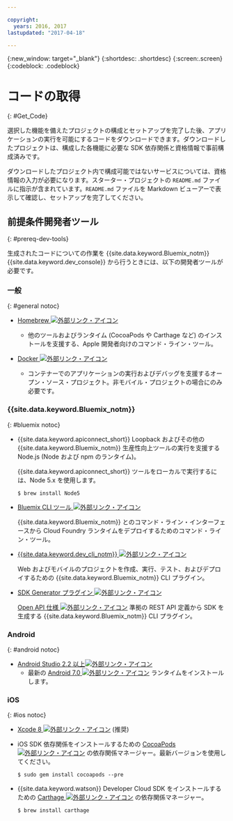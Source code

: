 ```yaml
---

copyright:
  years: 2016, 2017
lastupdated: "2017-04-18"

---
```

{:new_window: target="_blank"}
{:shortdesc: .shortdesc}
{:screen:.screen}
{:codeblock: .codeblock}

# コードの取得
{: #Get_Code}

選択した機能を備えたプロジェクトの構成とセットアップを完了した後、アプリケーションの実行を可能にするコードをダウンロードできます。ダウンロードしたプロジェクトは、構成した各機能に必要な SDK 依存関係と資格情報で事前構成済みです。

ダウンロードしたプロジェクト内で構成可能ではないサービスについては、資格情報の入力が必要になります。スターター・プロジェクトの `README.md` ファイルに指示が含まれています。`README.md` ファイルを Markdown ビューアーで表示して確認し、セットアップを完了してください。

## 前提条件開発者ツール
{: #prereq-dev-tools}

生成されたコードについての作業を {{site.data.keyword.Bluemix_notm}} {{site.data.keyword.dev_console}} から行うときには、以下の開発者ツールが必要です。


### 一般
{: #general notoc}

* [Homebrew ![外部リンク・アイコン](../icons/launch-glyph.svg "外部リンク・アイコン")](http://brew.sh/ "外部リンク・アイコン")
	* 他のツールおよびランタイム (CocoaPods や Carthage など) のインストールを支援する、Apple 開発者向けのコマンド・ライン・ツール。

* [Docker ![外部リンク・アイコン](../icons/launch-glyph.svg "外部リンク・アイコン")](https://www.docker.com/get-docker "外部リンク・アイコン")
	* コンテナーでのアプリケーションの実行およびデバッグを支援するオープン・ソース・プロジェクト。非モバイル・プロジェクトの場合にのみ必要です。

### {{site.data.keyword.Bluemix_notm}}
{: #bluemix notoc}

* {{site.data.keyword.apiconnect_short}} Loopback およびその他の {{site.data.keyword.Bluemix_notm}} 生産性向上ツールの実行を支援する Node.js (Node および npm のランタイム)。

	{{site.data.keyword.apiconnect_short}} ツールをローカルで実行するには、Node 5.x を使用します。
	
	```
	$ brew install Node5
	```

* [Bluemix CLI ツール ![外部リンク・アイコン](../icons/launch-glyph.svg "外部リンク・アイコン")](http://clis.ng.bluemix.net/ui/home.html "外部リンク・アイコン")

   {{site.data.keyword.Bluemix_notm}} とのコマンド・ライン・インターフェースから Cloud Foundry ランタイムをデプロイするためのコマンド・ライン・ツール。  

* [{{site.data.keyword.dev_cli_notm}} ![外部リンク・アイコン](../icons/launch-glyph.svg "外部リンク・アイコン")](dev_cli.html "外部リンク・アイコン")

	Web およびモバイルのプロジェクトを作成、実行、テスト、およびデプロイするための {{site.data.keyword.Bluemix_notm}} CLI プラグイン。
	
* [SDK Generator プラグイン ![外部リンク・アイコン](../icons/launch-glyph.svg "外部リンク・アイコン")](sdk_cli.html "外部リンク・アイコン")

	[Open API 仕様 ![外部リンク・アイコン](../icons/launch-glyph.svg "外部リンク・アイコン")](https://www.openapis.org/ "外部リンク・アイコン") 準拠の REST API 定義から SDK を生成する {{site.data.keyword.Bluemix_notm}} CLI プラグイン。

### Android
{: #android notoc}

* [Android Studio 2.2 以上![外部リンク・アイコン](../icons/launch-glyph.svg "外部リンク・アイコン")](https://developer.android.com/studio "外部リンク・アイコン")
	* 最新の [Android 7.0 ![外部リンク・アイコン](../icons/launch-glyph.svg "外部リンク・アイコン")](https://www.android.com/versions/nougat-7-0/ "外部リンク・アイコン") ランタイムをインストールします。

### iOS
{: #ios notoc}

* [Xcode 8 ![外部リンク・アイコン](../icons/launch-glyph.svg "外部リンク・アイコン")](https://developer.apple.com/xcode/ "外部リンク・アイコン") (推奨)

<!-- * Install the latest [iOS 10 ![External link icon](../icons/launch-glyph.svg "External link icon")](http://www.apple.com/ios/ios-10/) runtime.
-->
* iOS SDK 依存関係をインストールするための [CocoaPods ![外部リンク・アイコン](../icons/launch-glyph.svg "外部リンク・アイコン")](https://cocoapods.org/ "外部リンク・アイコン") の依存関係マネージャー。最新バージョンを使用してください。

	```
	$ sudo gem install cocoapods --pre
	```
* {{site.data.keyword.watson}} Developer Cloud SDK をインストールするための [Carthage ![外部リンク・アイコン](../icons/launch-glyph.svg "外部リンク・アイコン")](https://github.com/Carthage/Carthage "外部リンク・アイコン") の依存関係マネージャー。

	```
	$ brew install carthage
	```
